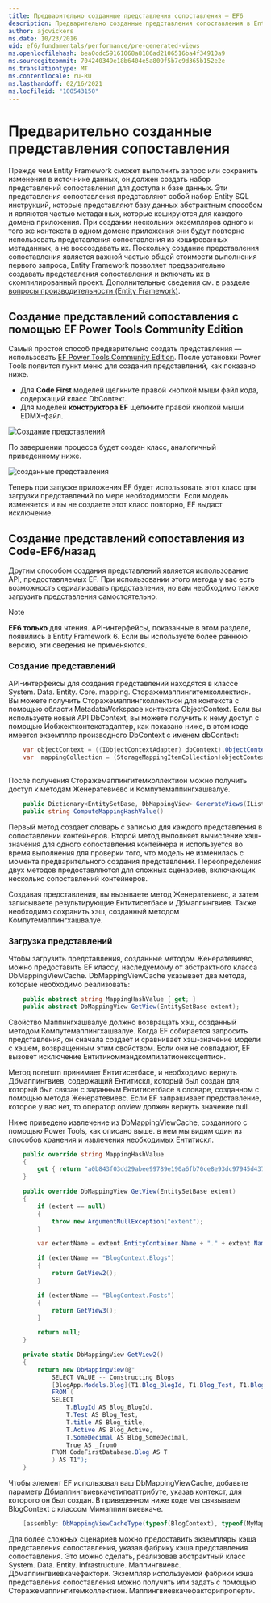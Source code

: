 ```yaml
---
title: Предварительно созданные представления сопоставления — EF6
description: Предварительно созданные представления сопоставления в Entity Framework 6
author: ajcvickers
ms.date: 10/23/2016
uid: ef6/fundamentals/performance/pre-generated-views
ms.openlocfilehash: bea0cdc59161068a8186ad2106516ba4f34910a9
ms.sourcegitcommit: 704240349e18b6404e5a809f5b7c9d365b152e2e
ms.translationtype: MT
ms.contentlocale: ru-RU
ms.lasthandoff: 02/16/2021
ms.locfileid: "100543150"
---
```

# <a name="pre-generated-mapping-views"></a>Предварительно созданные представления сопоставления
Прежде чем Entity Framework сможет выполнить запрос или сохранить изменения в источнике данных, он должен создать набор представлений сопоставления для доступа к базе данных. Эти представления сопоставления представляют собой набор Entity SQL инструкций, которые представляют базу данных абстрактным способом и являются частью метаданных, которые кэшируются для каждого домена приложения. При создании нескольких экземпляров одного и того же контекста в одном домене приложения они будут повторно использовать представления сопоставления из кэшированных метаданных, а не воссоздавать их. Поскольку создание представления сопоставления является важной частью общей стоимости выполнения первого запроса, Entity Framework позволяет предварительно создавать представления сопоставления и включать их в скомпилированный проект. Дополнительные сведения см. в разделе  [вопросы производительности (Entity Framework)](xref:ef6/fundamentals/performance/perf-whitepaper).

## <a name="generating-mapping-views-with-the-ef-power-tools-community-edition"></a>Создание представлений сопоставления с помощью EF Power Tools Community Edition

Самый простой способ предварительно создать представления — использовать [EF Power Tools Community Edition](https://marketplace.visualstudio.com/items?itemName=ErikEJ.EntityFramework6PowerToolsCommunityEdition). После установки Power Tools появится пункт меню для создания представлений, как показано ниже.

-   Для **Code First** моделей щелкните правой кнопкой мыши файл кода, содержащий класс DbContext.
-   Для моделей **конструктора EF** щелкните правой кнопкой мыши EDMX-файл.

![Создание представлений](~/ef6/media/generateviews.png)

По завершении процесса будет создан класс, аналогичный приведенному ниже.

![созданные представления](~/ef6/media/generatedviews.png)

Теперь при запуске приложения EF будет использовать этот класс для загрузки представлений по мере необходимости. Если модель изменяется и вы не создаете этот класс повторно, EF выдаст исключение.

## <a name="generating-mapping-views-from-code---ef6-onwards"></a>Создание представлений сопоставления из Code-EF6/назад

Другим способом создания представлений является использование API, предоставляемых EF. При использовании этого метода у вас есть возможность сериализовать представления, но вам необходимо также загрузить представления самостоятельно.

> [!NOTE]
> **EF6 только** для чтения. API-интерфейсы, показанные в этом разделе, появились в Entity Framework 6. Если вы используете более раннюю версию, эти сведения не применяются.

### <a name="generating-views"></a>Создание представлений

API-интерфейсы для создания представлений находятся в классе System. Data. Entity. Core. mapping. Сторажемаппингитемколлектион. Вы можете получить Сторажемаппингколлектион для контекста с помощью области MetadataWorkspace контекста ObjectContext. Если вы используете новый API DbContext, вы можете получить к нему доступ с помощью Иобжектконтекстадаптер, как показано ниже, в этом коде имеется экземпляр производного DbContext с именем dbContext:

``` csharp
    var objectContext = ((IObjectContextAdapter) dbContext).ObjectContext;
    var  mappingCollection = (StorageMappingItemCollection)objectContext.MetadataWorkspace
                                                                        .GetItemCollection(DataSpace.CSSpace);
```

После получения Сторажемаппингитемколлектион можно получить доступ к методам Женератевиевс и Компутемаппингхашвалуе.

``` csharp
    public Dictionary<EntitySetBase, DbMappingView> GenerateViews(IList<EdmSchemaError> errors)
    public string ComputeMappingHashValue()
```

Первый метод создает словарь с записью для каждого представления в сопоставлении контейнеров. Второй метод выполняет вычисление хэш-значения для одного сопоставления контейнера и используется во время выполнения для проверки того, что модель не изменилась с момента предварительного создания представлений. Переопределения двух методов предоставляются для сложных сценариев, включающих несколько сопоставлений контейнеров.

Создавая представления, вы вызываете метод Женератевиевс, а затем записываете результирующие Ентитисетбасе и Дбмаппингвиев. Также необходимо сохранить хэш, созданный методом Компутемаппингхашвалуе.

### <a name="loading-views"></a>Загрузка представлений

Чтобы загрузить представления, созданные методом Женератевиевс, можно предоставить EF классу, наследуемому от абстрактного класса DbMappingViewCache. DbMappingViewCache указывает два метода, которые необходимо реализовать:

``` csharp
    public abstract string MappingHashValue { get; }
    public abstract DbMappingView GetView(EntitySetBase extent);
```

Свойство Маппингхашвалуе должно возвращать хэш, созданный методом Компутемаппингхашвалуе. Когда EF собирается запросить представления, он сначала создает и сравнивает хэш-значение модели с хэшем, возвращенным этим свойством. Если они не совпадают, EF вызовет исключение Ентитикоммандкомпилатионексцептион.

Метод noreturn принимает Ентитисетбасе, и необходимо вернуть Дбмаппингвиев, содержащий Ентитискл, который был создан для, который был связан с заданным Ентитисетбасе в словаре, созданном с помощью метода Женератевиевс. Если EF запрашивает представление, которое у вас нет, то оператор onview должен вернуть значение null.

Ниже приведено извлечение из DbMappingViewCache, созданного с помощью Power Tools, как описано выше. в нем мы видим один из способов хранения и извлечения необходимых Ентитискл.

``` csharp
    public override string MappingHashValue
    {
        get { return "a0b843f03dd29abee99789e190a6fb70ce8e93dc97945d437d9a58fb8e2afd2e"; }
    }

    public override DbMappingView GetView(EntitySetBase extent)
    {
        if (extent == null)
        {
            throw new ArgumentNullException("extent");
        }

        var extentName = extent.EntityContainer.Name + "." + extent.Name;

        if (extentName == "BlogContext.Blogs")
        {
            return GetView2();
        }

        if (extentName == "BlogContext.Posts")
        {
            return GetView3();
        }

        return null;
    }

    private static DbMappingView GetView2()
    {
        return new DbMappingView(@"
            SELECT VALUE -- Constructing Blogs
            [BlogApp.Models.Blog](T1.Blog_BlogId, T1.Blog_Test, T1.Blog_title, T1.Blog_Active, T1.Blog_SomeDecimal)
            FROM (
            SELECT
                T.BlogId AS Blog_BlogId,
                T.Test AS Blog_Test,
                T.title AS Blog_title,
                T.Active AS Blog_Active,
                T.SomeDecimal AS Blog_SomeDecimal,
                True AS _from0
            FROM CodeFirstDatabase.Blog AS T
            ) AS T1");
    }
```

Чтобы элемент EF использовал ваш DbMappingViewCache, добавьте параметр Дбмаппингвиевкачетипеаттрибуте, указав контекст, для которого он был создан. В приведенном ниже коде мы связываем BlogContext с классом Мимаппингвиевкаче.

``` csharp
    [assembly: DbMappingViewCacheType(typeof(BlogContext), typeof(MyMappingViewCache))]
```

Для более сложных сценариев можно предоставить экземпляры кэша представления сопоставления, указав фабрику кэша представления сопоставления. Это можно сделать, реализовав абстрактный класс System. Data. Entity. Infrastructure. Маппингвиевс. Дбмаппингвиевкачефактори. Экземпляр используемой фабрики кэша представления сопоставления можно получить или задать с помощью Сторажемаппингитемколлектион. Маппингвиевкачефакторипроперти.
